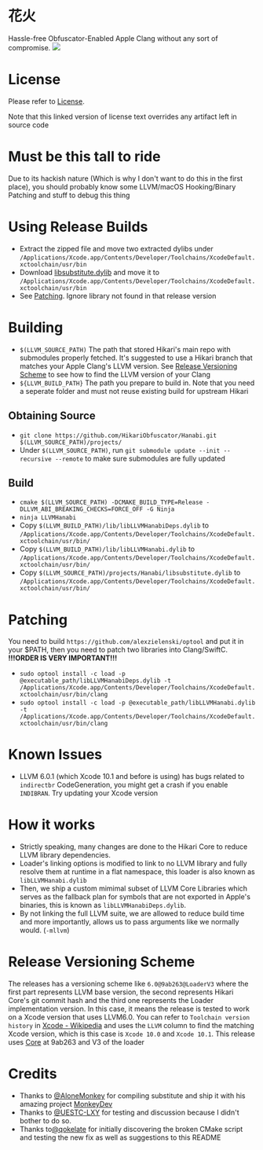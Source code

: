 # 花火
Hassle-free Obfuscator-Enabled Apple Clang without any sort of compromise.
![](https://github.com/HikariObfuscator/NatsukoiHanabi/blob/master/Demo.jpg?raw=true)

# License
Please refer to [License](https://github.com/HikariObfuscator/Hikari/wiki/License).

Note that this linked version of license text overrides any artifact left in source code

# Must be this tall to ride
Due to its hackish nature (Which is why I don't want to do this in the first place), you should probably know some LLVM/macOS Hooking/Binary Patching and stuff to debug this thing

# Using Release Builds
- Extract the zipped file and move two extracted dylibs under ``/Applications/Xcode.app/Contents/Developer/Toolchains/XcodeDefault.xctoolchain/usr/bin ``
- Download [libsubstitute.dylib](https://github.com/HikariObfuscator/Hanabi/raw/master/libsubstitute.dylib) and move it to ``/Applications/Xcode.app/Contents/Developer/Toolchains/XcodeDefault.xctoolchain/usr/bin ``
- See [Patching](#patching). Ignore library not found in that release version

# Building
- ``$(LLVM_SOURCE_PATH)`` The path that stored Hikari's main repo with submodules properly fetched. It's suggested to use a Hikari branch that matches your Apple Clang's LLVM version. See [Release Versioning Scheme](#release-versioning-scheme) to see how to find the LLVM version of your Clang
- ``${LLVM_BUILD_PATH}`` The path you prepare to build in. Note that you need a seperate folder and must not reuse existing build for upstream Hikari

## Obtaining Source
- ``git clone https://github.com/HikariObfuscator/Hanabi.git $(LLVM_SOURCE_PATH)/projects/``
- Under ``$(LLVM_SOURCE_PATH)``, run ``git submodule update --init --recursive --remote`` to make sure submodules are fully updated

## Build
- ``cmake $(LLVM_SOURCE_PATH) -DCMAKE_BUILD_TYPE=Release -DLLVM_ABI_BREAKING_CHECKS=FORCE_OFF -G Ninja``
- ``ninja LLVMHanabi``
- Copy ``$(LLVM_BUILD_PATH)/lib/libLLVMHanabiDeps.dylib`` to ``/Applications/Xcode.app/Contents/Developer/Toolchains/XcodeDefault.xctoolchain/usr/bin/``
- Copy ``$(LLVM_BUILD_PATH)/lib/libLLVMHanabi.dylib`` to ``/Applications/Xcode.app/Contents/Developer/Toolchains/XcodeDefault.xctoolchain/usr/bin/``
- Copy ``$(LLVM_SOURCE_PATH)/projects/Hanabi/libsubstitute.dylib`` to ``/Applications/Xcode.app/Contents/Developer/Toolchains/XcodeDefault.xctoolchain/usr/bin/``

# Patching

You need to build ``https://github.com/alexzielenski/optool`` and put it in your $PATH, then you need to patch two libraries into Clang/SwiftC.
**!!!ORDER IS VERY IMPORTANT!!!**
- ``sudo optool install -c load -p @executable_path/libLLVMHanabiDeps.dylib -t /Applications/Xcode.app/Contents/Developer/Toolchains/XcodeDefault.xctoolchain/usr/bin/clang``
- ``sudo optool install -c load -p @executable_path/libLLVMHanabi.dylib -t /Applications/Xcode.app/Contents/Developer/Toolchains/XcodeDefault.xctoolchain/usr/bin/clang``

# Known Issues
- LLVM 6.0.1 (which Xcode 10.1 and before is using) has bugs related to ``indirectbr`` CodeGeneration, you might get a crash if you enable ``INDIBRAN``. Try updating your Xcode version


# How it works
- Strictly speaking, many changes are done to the Hikari Core to reduce LLVM library dependencies.
- Loader's linking options is modified to link to no LLVM library and fully resolve them at runtime in a flat namespace, this loader is also known as ``libLLVMHanabi.dylib``
- Then, we ship a custom mimimal subset of LLVM Core Libraries which serves as the fallback plan for symbols that are not exported in Apple's binaries, this is known as ``libLLVMHanabiDeps.dylib``.
- By not linking the full LLVM suite, we are allowed to reduce build time and more importantly, allows us to pass arguments like we normally would. (``-mllvm``)


# Release Versioning Scheme
The releases has a versioning scheme like ``6.0@9ab263@LoaderV3`` where the first part represents LLVM base version, the second represents Hikari Core's git commit hash and the third one represents the Loader implementation version. In this case, it means the release is tested to work on a Xcode version that uses LLVM6.0. You can refer to ``Toolchain version history`` in [Xcode - Wikipedia](https://en.wikipedia.org/wiki/Xcode) and uses the ``LLVM`` column to find the matching Xcode version, which is this case is ``Xcode 10.0`` and ``Xcode 10.1``. This release uses [Core](https://github.com/HikariObfuscator/Core) at 9ab263 and V3 of the loader
# Credits

- Thanks to [@AloneMonkey](https://github.com/AloneMonkey) for compiling substitute and ship it with his amazing project [MonkeyDev](https://github.com/AloneMonkey/MonkeyDev/blob/master/MFrameworks/libsubstitute.dylib)
- Thanks to [@UESTC-LXY](https://github.com/UESTC-LXY) for testing and discussion because I didn't bother to do so.
- Thanks to[@qokelate](https://github.com/qokelate) for initially discovering the broken CMake script and testing the new fix as well as suggestions to this README
